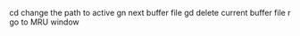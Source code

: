 <leader>cd  change the path to active
<leader>gn  next buffer file
<leader>gd  delete current buffer file
<leader>r   go to MRU window
